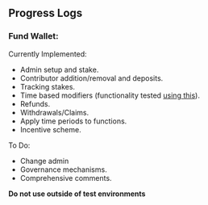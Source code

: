 ## Progress Logs

### Fund Wallet:
Currently Implemented:

* Admin setup and stake.
* Contributor addition/removal and deposits.
* Tracking stakes.
* Time based modifiers (functionality tested [using this](https://github.com/ads365/Time-Based-Modifiers)).
* Refunds.
* Withdrawals/Claims.
* Apply time periods to functions.
* Incentive scheme.

To Do:

* Change admin
* Governance mechanisms.
* Comprehensive comments.

**Do not use outside of test environments**
